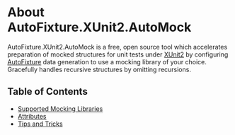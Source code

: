# About AutoFixture.XUnit2.AutoMock

AutoFixture.XUnit2.AutoMock is a free, open source tool which accelerates preparation of mocked structures for unit tests under [XUnit2](http://xunit.github.io/) by configuring [AutoFixture](https://github.com/AutoFixture/AutoFixture) data generation to use a mocking library of your choice. Gracefully handles recursive structures by omitting recursions.

## Table of Contents

- [Supported Mocking Libraries](supported-mocking-libraries.md)
- [Attributes](attributes/index.md)
- [Tips and Tricks](tips-and-tricks.md)
